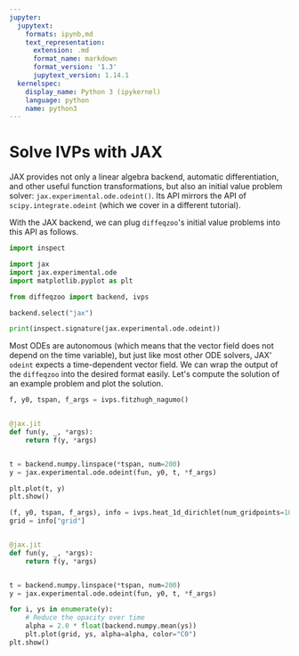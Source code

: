 ```yaml
---
jupyter:
  jupytext:
    formats: ipynb,md
    text_representation:
      extension: .md
      format_name: markdown
      format_version: '1.3'
      jupytext_version: 1.14.1
  kernelspec:
    display_name: Python 3 (ipykernel)
    language: python
    name: python3
---
```


<!-- #region -->
# Solve IVPs with JAX

JAX provides not only a linear algebra backend, automatic differentiation, and other useful function transformations, but also an initial value problem solver: `jax.experimental.ode.odeint()`.
Its API mirrors the API of `scipy.integrate.odeint` (which we cover in a different tutorial).



With the JAX backend, we can plug `diffeqzoo`'s initial value problems into this API as follows.

<!-- #endregion -->

```python
import inspect

import jax
import jax.experimental.ode
import matplotlib.pyplot as plt

from diffeqzoo import backend, ivps

backend.select("jax")
```

```python
print(inspect.signature(jax.experimental.ode.odeint))
```

Most ODEs are autonomous (which means that the vector field does not depend on the time variable), but just like most other ODE solvers, JAX' `odeint` expects a time-dependent vector field.
We can wrap the output of the `diffeqzoo` into the desired format easily.
Let's compute the solution of an example problem and plot the solution.

```python
f, y0, tspan, f_args = ivps.fitzhugh_nagumo()


@jax.jit
def fun(y, _, *args):
    return f(y, *args)


t = backend.numpy.linspace(*tspan, num=200)
y = jax.experimental.ode.odeint(fun, y0, t, *f_args)

plt.plot(t, y)
plt.show()
```

```python
(f, y0, tspan, f_args), info = ivps.heat_1d_dirichlet(num_gridpoints=100)
grid = info["grid"]


@jax.jit
def fun(y, _, *args):
    return f(y, *args)


t = backend.numpy.linspace(*tspan, num=200)
y = jax.experimental.ode.odeint(fun, y0, t, *f_args)

for i, ys in enumerate(y):
    # Reduce the opacity over time
    alpha = 2.0 * float(backend.numpy.mean(ys))
    plt.plot(grid, ys, alpha=alpha, color="C0")
plt.show()
```
